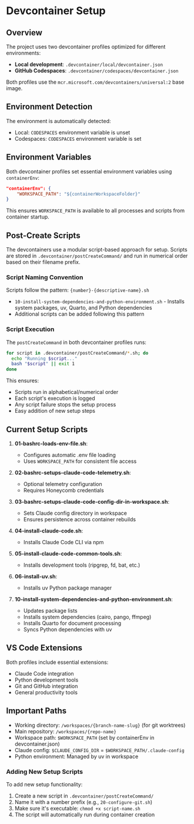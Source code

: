 # Devcontainer Setup

## Overview

The project uses two devcontainer profiles optimized for different environments:
- **Local development**: `.devcontainer/local/devcontainer.json`
- **GitHub Codespaces**: `.devcontainer/codespaces/devcontainer.json`

Both profiles use the `mcr.microsoft.com/devcontainers/universal:2` base image.

## Environment Detection

The environment is automatically detected:
- Local: `CODESPACES` environment variable is unset
- Codespaces: `CODESPACES` environment variable is set

## Environment Variables

Both devcontainer profiles set essential environment variables using `containerEnv`:
```json
"containerEnv": {
    "WORKSPACE_PATH": "${containerWorkspaceFolder}"
}
```

This ensures `WORKSPACE_PATH` is available to all processes and scripts from container startup.

## Post-Create Scripts

The devcontainers use a modular script-based approach for setup. Scripts are stored in `.devcontainer/postCreateCommand/` and run in numerical order based on their filename prefix.

### Script Naming Convention

Scripts follow the pattern: `{number}-{descriptive-name}.sh`
- `10-install-system-dependencies-and-python-environment.sh` - Installs system packages, uv, Quarto, and Python dependencies
- Additional scripts can be added following this pattern

### Script Execution

The `postCreateCommand` in both devcontainer profiles runs:
```bash
for script in .devcontainer/postCreateCommand/*.sh; do 
  echo "Running $script..."
  bash "$script" || exit 1
done
```

This ensures:
- Scripts run in alphabetical/numerical order
- Each script's execution is logged
- Any script failure stops the setup process
- Easy addition of new setup steps

## Current Setup Scripts

1. **01-bashrc-loads-env-file.sh**:
   - Configures automatic .env file loading
   - Uses `WORKSPACE_PATH` for consistent file access

2. **02-bashrc-setups-claude-code-telemetry.sh**:
   - Optional telemetry configuration
   - Requires Honeycomb credentials

3. **03-bashrc-setups-claude-code-config-dir-in-workspace.sh**:
   - Sets Claude config directory in workspace
   - Ensures persistence across container rebuilds

4. **04-install-claude-code.sh**:
   - Installs Claude Code CLI via npm

5. **05-install-claude-code-common-tools.sh**:
   - Installs development tools (ripgrep, fd, bat, etc.)

6. **06-install-uv.sh**:
   - Installs uv Python package manager

7. **10-install-system-dependencies-and-python-environment.sh**:
   - Updates package lists
   - Installs system dependencies (cairo, pango, ffmpeg)
   - Installs Quarto for document processing
   - Syncs Python dependencies with uv

## VS Code Extensions

Both profiles include essential extensions:
- Claude Code integration
- Python development tools
- Git and GitHub integration
- General productivity tools

## Important Paths

- Working directory: `/workspaces/{branch-name-slug}` (for git worktrees)
- Main repository: `/workspaces/{repo-name}`
- Workspace path: `$WORKSPACE_PATH` (set by containerEnv in devcontainer.json)
- Claude config: `$CLAUDE_CONFIG_DIR` = `$WORKSPACE_PATH/.claude-config`
- Python environment: Managed by uv in workspace

### Adding New Setup Scripts

To add new setup functionality:
1. Create a new script in `.devcontainer/postCreateCommand/`
2. Name it with a number prefix (e.g., `20-configure-git.sh`)
3. Make sure it's executable: `chmod +x script-name.sh`
4. The script will automatically run during container creation